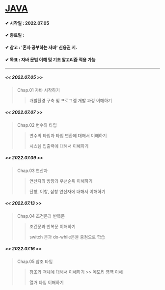 # <u>JAVA</u>

#### ✔ 시작일 : 2022.07.05

#### ✔ 종료일 :

#### ✔ 참고 : '혼자 공부하는 자바' 신용권 저.

#### ✔ 목표 : 자바 문법 이해 및 기초 알고리즘 적용 가능

---

##### << 2022.07.05 >>

> Chap.01 자바 시작하기
> 
> > 개발환경 구축 및 프로그램 개발 과정 이해하기

##### << 2022.07.07 >>

> Chap.02 변수와 타입
> 
> > 변수의 타입과 타입 변환에 대해서 이해하기
> > 
> > 시스템 입출력에 대해서 이해하기

##### << 2022.07.09 >>

> Chap.03 연산자
> 
> > 연산자의 방향과 우선순위 이해하기
> > 
> > 단항, 이항, 삼항 연산자에 대해서 이해하기

##### <<  2022.07.13 >>

> Chap.04 조건문과 반복문
> 
> > 조건문과 반복문 이해하기
> > 
> > switch 문과 do-while문을 중점으로 학습

##### << 2022.07.16 >>

> Chap.05 참조 타입
> 
> > 참조와 객체에 대해서 이해하기 >> 메모리 영역 이해
> > 
> > 열거 타입 이해하기
